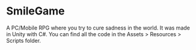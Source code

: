 # SmileGame
A PC/Mobile RPG where you try to cure sadness in the world. It was made in Unity with C#. You can find all the code in the Assets > Resources > Scripts folder.
